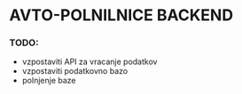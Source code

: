 # AVTO-POLNILNICE BACKEND

### TODO:
- vzpostaviti API za vracanje podatkov
- vzpostaviti podatkovno bazo
- polnjenje baze